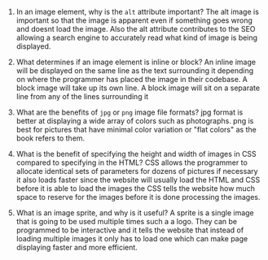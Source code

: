 1.  In an image element, why is the `alt` attribute important?
The alt image is important so that the image is apparent even if something goes wrong and doesnt load the image. Also the alt attribute contributes to the SEO allowing a search engine to accurately read what kind of image is being displayed.
2.  What determines if an image element is inline or block?
An inline image will be displayed on the same line as the text surrounding it depending on where the programmer has placed the image in their codebase. A block image will take up its own line. A block image will sit on a separate line from any of the lines surrounding it
3.  What are the benefits of `jpg` or `png` image file formats?
jpg format is better at displaying a wide array of colors such as photographs. png is best for pictures that have minimal color variation or "flat colors" as the book refers to them.

1.  What is the benefit of specifying the height and width of images in CSS compared to specifying in the HTML?
CSS allows the programmer to allocate identical sets of parameters for dozens of pictures if necessary it also loads faster since the website will usually load the HTML and CSS before it is able to load the images the CSS tells the website how much space to reserve for the images before it is done processing the images.

2.  What is an image sprite, and why is it useful?
A sprite is a single image that is going to be used multiple times such a a logo. They can be programmed to be interactive and it tells the website that instead of loading multiple images it only has to load one which can make page displaying faster and more efficient. 
